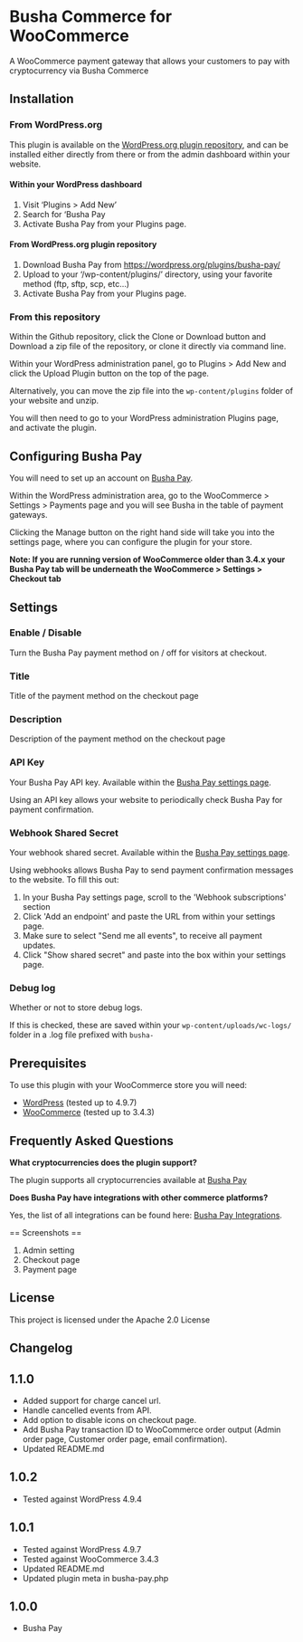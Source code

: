 # Busha Commerce for WooCommerce

A WooCommerce payment gateway that allows your customers to pay with cryptocurrency via Busha Commerce

## Installation

### From WordPress.org

This plugin is available on the [WordPress.org plugin repository], and can be installed either directly from there or from the admin dashboard within your website.

#### Within your WordPress dashboard

1. Visit ‘Plugins > Add New’
2. Search for ‘Busha Pay
3. Activate Busha Pay from your Plugins page.

#### From WordPress.org plugin repository

1. Download Busha Pay from <https://wordpress.org/plugins/busha-pay/>
2. Upload to your ‘/wp-content/plugins/’ directory, using your favorite method (ftp, sftp, scp, etc…)
3. Activate Busha Pay from your Plugins page.

### From this repository

Within the Github repository, click the Clone or Download button and Download a zip file of the repository, or clone it directly via command line.

Within your WordPress administration panel, go to Plugins > Add New and click the Upload Plugin button on the top of the page.

Alternatively, you can move the zip file into the `wp-content/plugins` folder of your website and unzip.

You will then need to go to your WordPress administration Plugins page, and activate the plugin.

## Configuring Busha Pay

You will need to set up an account on [Busha Pay].

Within the WordPress administration area, go to the WooCommerce > Settings > Payments page and you will see Busha in the table of payment gateways.

Clicking the Manage button on the right hand side will take you into the settings page, where you can configure the plugin for your store.

**Note: If you are running version of WooCommerce older than 3.4.x your Busha Pay tab will be underneath the WooCommerce > Settings > Checkout tab**

## Settings

### Enable / Disable

Turn the Busha Pay payment method on / off for visitors at checkout.

### Title

Title of the payment method on the checkout page

### Description

Description of the payment method on the checkout page

### API Key

Your Busha Pay API key. Available within the [Busha Pay settings page].

Using an API key allows your website to periodically check Busha Pay for payment confirmation.

### Webhook Shared Secret

Your webhook shared secret. Available within the [Busha Pay settings page].

Using webhooks allows Busha Pay to send payment confirmation messages to the website. To fill this out:

1. In your Busha Pay settings page, scroll to the 'Webhook subscriptions' section
2. Click 'Add an endpoint' and paste the URL from within your settings page.
3. Make sure to select "Send me all events", to receive all payment updates.
4. Click "Show shared secret" and paste into the box within your settings page.

### Debug log

Whether or not to store debug logs.

If this is checked, these are saved within your `wp-content/uploads/wc-logs/` folder in a .log file prefixed with `busha-`

## Prerequisites

To use this plugin with your WooCommerce store you will need:

-   [WordPress] (tested up to 4.9.7)
-   [WooCommerce] (tested up to 3.4.3)

## Frequently Asked Questions

**What cryptocurrencies does the plugin support?**

The plugin supports all cryptocurrencies available at [Busha Pay]

**Does Busha Pay have integrations with other commerce platforms?**

Yes, the list of all integrations can be found here: [Busha Pay Integrations](https://pay.busha.co/integrate).

== Screenshots ==
1. Admin setting
2. Checkout page
3. Payment page

## License

This project is licensed under the Apache 2.0 License

## Changelog

## 1.1.0

-   Added support for charge cancel url.
-   Handle cancelled events from API.
-   Add option to disable icons on checkout page.
-   Add Busha Pay transaction ID to WooCommerce order output (Admin order page, Customer order page, email confirmation).
-   Updated README.md

## 1.0.2

-   Tested against WordPress 4.9.4

## 1.0.1

-   Tested against WordPress 4.9.7
-   Tested against WooCommerce 3.4.3
-   Updated README.md
-   Updated plugin meta in busha-pay.php

## 1.0.0

-   Busha Pay

[//]: # 'Comments for storing reference material in. Stripped out when processing the markdown'
[busha pay]: https://pay.busha.co/
[busha pay settings page]: https://dashboard.pay.busha.co/settings/
[woocommerce]: https://woocommerce.com/
[wordpress]: https://wordpress.org/
[wordpress.org plugin repository]: https://wordpress.org/plugins/busha-pay/
